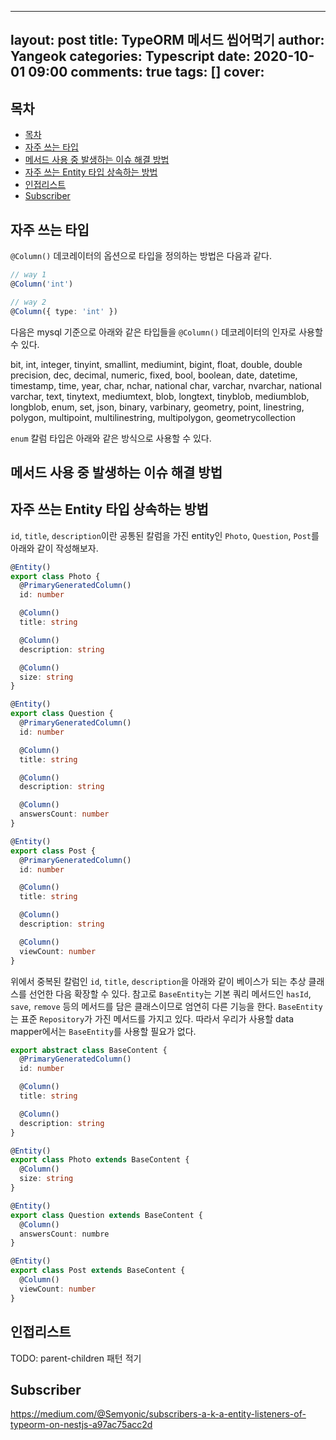 ---
layout: post
title: TypeORM 메서드 씹어먹기
author: Yangeok
categories: Typescript
date: 2020-10-01 09:00
comments: true
tags: []
cover:
---- 

## 목차
- [목차](#목차)
- [자주 쓰는 타입](#자주-쓰는-타입)
- [메서드 사용 중 발생하는 이슈 해결 방법](#메서드-사용-중-발생하는-이슈-해결-방법)
- [자주 쓰는 Entity 타입 상속하는 방법](#자주-쓰는-entity-타입-상속하는-방법)
- [인접리스트](#인접리스트)
- [Subscriber](#subscriber)

## 자주 쓰는 타입

`@Column()` 데코레이터의 옵션으로 타입을 정의하는 방법은 다음과 같다.

```ts
// way 1
@Column('int')

// way 2
@Column({ type: 'int' })
```

다음은 mysql 기준으로 아래와 같은 타입들을 `@Column()` 데코레이터의 인자로 사용할 수 있다.

bit, int, integer, tinyint, smallint, mediumint, bigint, float, double, double precision, dec, decimal, numeric, fixed, bool, boolean, date, datetime, timestamp, time, year, char, nchar, national char, varchar, nvarchar, national varchar, text, tinytext, mediumtext, blob, longtext, tinyblob, mediumblob, longblob, enum, set, json, binary, varbinary, geometry, point, linestring, polygon, multipoint, multilinestring, multipolygon, geometrycollection

`enum` 칼럼 타입은 아래와 같은 방식으로 사용할 수 있다.



## 메서드 사용 중 발생하는 이슈 해결 방법

## 자주 쓰는 Entity 타입 상속하는 방법

`id`, `title`, `description`이란 공통된 칼럼을 가진 entity인 `Photo`, `Question`, `Post`를  아래와 같이 작성해보자.

```ts
@Entity()
export class Photo {
  @PrimaryGeneratedColumn()
  id: number

  @Column()
  title: string

  @Column()
  description: string

  @Column()
  size: string
}

@Entity()
export class Question {
  @PrimaryGeneratedColumn()
  id: number

  @Column()
  title: string

  @Column()
  description: string

  @Column()
  answersCount: number
}

@Entity()
export class Post {
  @PrimaryGeneratedColumn()
  id: number

  @Column()
  title: string

  @Column()
  description: string

  @Column()
  viewCount: number
}
```

위에서 중복된 칼럼인 `id`, `title`, `description`을 아래와 같이 베이스가 되는 추상 클래스를 선언한 다음 확장할 수 있다. 참고로 `BaseEntity`는 기본 쿼리 메서드인 `hasId`, `save`, `remove` 등의 메서드를 담은 클래스이므로 엄연히 다른 기능을 한다. `BaseEntity`는 표준 `Repository`가 가진 메서드를 가지고 있다. 따라서 우리가 사용할 data mapper에서는 `BaseEntity`를 사용할 필요가 없다.

```ts
export abstract class BaseContent {
  @PrimaryGeneratedColumn()
  id: number

  @Column()
  title: string

  @Column()
  description: string
}

@Entity()
export class Photo extends BaseContent {
  @Column()
  size: string
}

@Entity()
export class Question extends BaseContent {
  @Column()
  answersCount: numbre
}

@Entity()
export class Post extends BaseContent {
  @Column()
  viewCount: number
}
```

## 인접리스트

TODO: parent-children 패턴 적기

## Subscriber

https://medium.com/@Semyonic/subscribers-a-k-a-entity-listeners-of-typeorm-on-nestjs-a97ac75acc2d